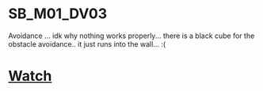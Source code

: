 # SB_M01_DV03
 Avoidance ... idk why nothing works properly...
 there is a black cube for the obstacle avoidance.. it just runs into the wall... :(
 # [Watch](https://samebaker.github.io/SB_M01_DV03/)
